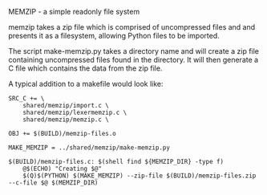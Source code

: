 MEMZIP - a simple readonly file system

memzip takes a zip file which is comprised of uncompressed files and
and presents it as a filesystem, allowing Python files to be imported.

The script make-memzip.py takes a directory name and will create a zip file
containing uncompressed files found in the directory. It will then generate
a C file which contains the data from the zip file.

A typical addition to a makefile would look like:
```
SRC_C += \
    shared/memzip/import.c \
    shared/memzip/lexermemzip.c \
    shared/memzip/memzip.c \

OBJ += $(BUILD)/memzip-files.o

MAKE_MEMZIP = ../shared/memzip/make-memzip.py

$(BUILD)/memzip-files.c: $(shell find ${MEMZIP_DIR} -type f)
    @$(ECHO) "Creating $@"
    $(Q)$(PYTHON) $(MAKE_MEMZIP) --zip-file $(BUILD)/memzip-files.zip --c-file $@ $(MEMZIP_DIR)
```

